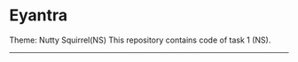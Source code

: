 # Eyantra
Theme: Nutty Squirrel(NS)
This repository contains code of task 1 (NS).
****************************************************************************************************************************************
